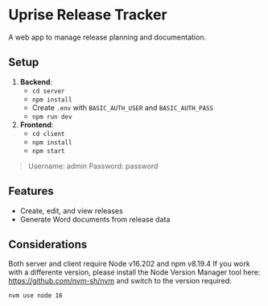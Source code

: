 # Uprise Release Tracker
A web app to manage release planning and documentation.

## Setup
1. **Backend**:
   - `cd server`
   - `npm install`
   - Create `.env` with `BASIC_AUTH_USER` and `BASIC_AUTH_PASS`
   - `npm run dev`
2. **Frontend**:
   - `cd client`
   - `npm install`
   - `npm start`

> Username: admin
> Password: password

## Features
- Create, edit, and view releases
- Generate Word documents from release data

## Considerations
Both server and client require Node v16.202 and npm v8.19.4 If you work with a differente version, please install the Node Version Manager tool here: https://github.com/nvm-sh/nvm and switch to the version required:

```bash
nvm use node 16
```